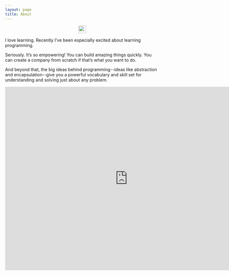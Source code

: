 ```yaml
---
layout: page
title: About
---
```


<center>
    <a href="https://id.linkedin.com/in/agungsantoso
" rel="Linkedin">
        <img src="http://cf.jare.io/?u=http://www.agungsantoso.com/images/linkedin.png" height="25px">
    </a>
</center>

I love learning. Recently I’ve been especially excited about learning programming. 

Seriously. It’s so empowering! You can build amazing things quickly. You can create a company from scratch if that’s what you want to do. 

And beyond that, the big ideas behind programming--ideas like abstraction and encapsulation--give you a powerful vocabulary and skill set for understanding and solving just about any problem.

<iframe
    src="https://www.credential.net/embed/8fjgp12t"
    width="800"
    height="600"
    frameBorder="0"
    allowfullscreen>
</iframe>
